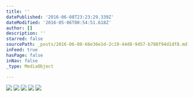 ```yaml
---
title: ''
datePublished: '2016-06-08T23:23:29.339Z'
dateModified: '2016-05-06T00:54:51.618Z'
author: []
description: ''
starred: false
sourcePath: _posts/2016-06-08-66e36e1d-2c19-44d8-9457-b788f94d1df8.md
inFeed: true
hasPage: false
inNav: false
_type: MediaObject

---
```

![](https://the-grid-user-content.s3-us-west-2.amazonaws.com/f93ac594-4e17-4e6b-842d-2b4e26265f8f.jpg)
![](https://the-grid-user-content.s3-us-west-2.amazonaws.com/aee6a44b-01b1-4bb7-8390-2fdcd9fab5f3.jpg)
![](https://the-grid-user-content.s3-us-west-2.amazonaws.com/8cf7ce5b-a16a-4bc5-a0d4-cfb640fdd238.jpg)
![](https://the-grid-user-content.s3-us-west-2.amazonaws.com/a3186606-d648-4421-b18a-7625f99fb52f.jpg)
![](https://the-grid-user-content.s3-us-west-2.amazonaws.com/296f0f67-75cd-4aa7-86fa-4fe5a67d0269.jpg)